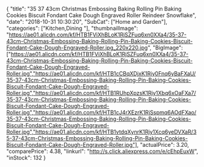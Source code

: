 {
	"title": "35 37 43cm Christmas Embossing Baking Rolling Pin Baking Cookies Biscuit Fondant Cake Dough Engraved Roller Reindeer Snowflake",
	"date": "2018-10-31 10:30:20",
	"SubCat": ["Home and Garden"],
	"categories": ["Kitchen,Dining "],
	"thumbnailImage": "https://ae01.alicdn.com/kf/HTB1FViXhBLoK1RjSZFuq6xn0XXa4/35-37-43cm-Christmas-Embossing-Baking-Rolling-Pin-Baking-Cookies-Biscuit-Fondant-Cake-Dough-Engraved-Roller.jpg_220x220.jpg",
	"BigImage": ["https://ae01.alicdn.com/kf/HTB1FViXhBLoK1RjSZFuq6xn0XXa4/35-37-43cm-Christmas-Embossing-Baking-Rolling-Pin-Baking-Cookies-Biscuit-Fondant-Cake-Dough-Engraved-Roller.jpg","https://ae01.alicdn.com/kf/HTB1cCBqXDjxK1Rjy0Fnq6yBaFXaU/35-37-43cm-Christmas-Embossing-Baking-Rolling-Pin-Baking-Cookies-Biscuit-Fondant-Cake-Dough-Engraved-Roller.jpg","https://ae01.alicdn.com/kf/HTB1RUhpXpzsK1Rjy1Xbq6xOaFXa7/35-37-43cm-Christmas-Embossing-Baking-Rolling-Pin-Baking-Cookies-Biscuit-Fondant-Cake-Dough-Engraved-Roller.jpg","https://ae01.alicdn.com/kf/HTB1cJ4rXEzrK1RjSspmq6AOdFXao/35-37-43cm-Christmas-Embossing-Baking-Rolling-Pin-Baking-Cookies-Biscuit-Fondant-Cake-Dough-Engraved-Roller.jpg","https://ae01.alicdn.com/kf/HTB1vtdqXynrK1Rjy1Xcq6yeDVXaR/35-37-43cm-Christmas-Embossing-Baking-Rolling-Pin-Baking-Cookies-Biscuit-Fondant-Cake-Dough-Engraved-Roller.jpg"],
	"actualPrice": 3.20,
	"comparePrice": 4.38,
	"linkurl": "http://s.click.aliexpress.com/e/cEhpEuxW",
	"inStock": 132
}
